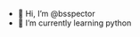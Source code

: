 - 👋 Hi, I’m @bsspector
- 🌱 I’m currently learning python

<!---
bsspector/bsspector is a ✨ special ✨ repository because its `README.md` (this file) appears on your GitHub profile.
You can click the Preview link to take a look at your changes.
--->
